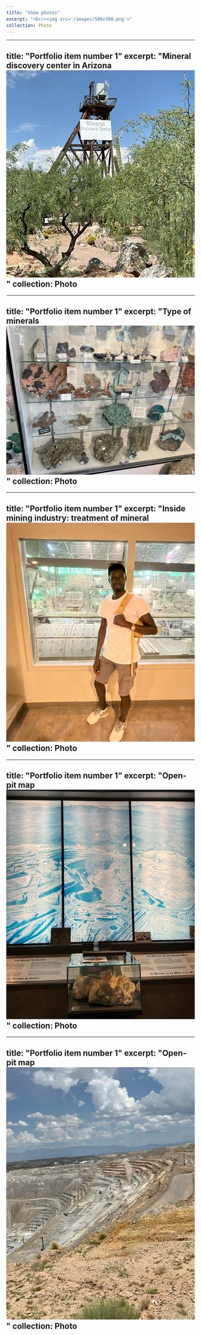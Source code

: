 ```yaml
---
title: "Show photos"
excerpt: "<br/><img src='/images/500x300.png'>"
collection: Photo
---
```


---
title: "Portfolio item number 1"
excerpt: "Mineral discovery center in Arizona <br/><img src='/images/IMG_0244.jpg'>"
collection: Photo
---
---
title: "Portfolio item number 1"
excerpt: "Type of minerals<br/><img src='/images/IMG_02300.jpg'>"
collection: Photo
---

---
title: "Portfolio item number 1"
excerpt: "Inside mining industry: treatment of mineral<br/><img src='/images/IMG_0429.jpg'>"
collection: Photo
---

---
title: "Portfolio item number 1"
excerpt: "Open-pit map <br/><img src='/images/IMG_0250.jpg'>"
collection: Photo
---

---
title: "Portfolio item number 1"
excerpt: "Open-pit map<br/><img src='/images/IMG_0274.jpg'>"
collection: Photo
---

